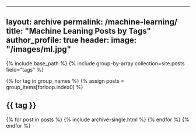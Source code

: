 ----
layout: archive
permalink: /machine-learning/
title: "Machine Leaning Posts by Tags"
author_profile: true
header:
  image: "/images/ml.jpg"
----

{% include base_path %}
{% include group-by-array collection=site.posts field="tags" %}

{% for tag in group_names %}
  {% assign posts = group_items[forloop.index0] %}
  <h2 id="{{ tag | slugify }}" class="archive__subtitle">{{ tag }}</h2>
  {% for post in posts %}
    {% include archive-single.html %}
  {% endfor %}
{% endfor %}
